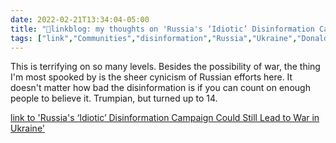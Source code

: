 ```yaml
---
date: 2022-02-21T13:34:04-05:00
title: "🔗linkblog: my thoughts on 'Russia's ‘Idiotic’ Disinformation Campaign Could Still Lead to War in Ukraine'"
tags: ["link","Communities","disinformation","Russia","Ukraine","Donald Trump"]
---
```

This is terrifying on so many levels. Besides the possibility of war, the thing I'm most spooked by is the sheer cynicism of Russian efforts here. It doesn't matter how bad the disinformation is if you can count on enough people to believe it. Trumpian, but turned up to 14.
 
[link to 'Russia's ‘Idiotic’ Disinformation Campaign Could Still Lead to War in Ukraine'](https://www.vice.com/en/article/88gdj3/russia-disinformation-campaign-bombing-ukraine)
